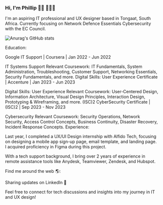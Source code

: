 ### Hi, I'm Phillip 👋🏾 👨🏾‍💻


I'm an aspiring IT professional and UX designer based in Tongaat, South Africa. Currently focusing on Network Defence Essentials Cybersecurity with the EC Council.

![Anurag's GitHub stats](https://github-readme-stats.vercel.app/api?username=supportphillip&show_icons=true&theme=radical)

Education:

Google IT Support | Coursera | Jan 2022 - Jun 2022

IT Systems Support
Relevant Coursework: IT Fundamentals, System Administration, Troubleshooting, Customer Support, Networking Essentials, Security Fundamentals, and more.
Digital Skills: User Experience Certificate | Accenture | Jan 2023 - Jun 2023

Digital Skills: User Experience
Relevant Coursework: User-Centered Design, Information Architecture, Visual Design Principles, Interaction Design, Prototyping & Wireframing, and more.
(ISC)2 CyberSecurity Certificate | (ISC)2 | Sep 2023 - Nov 2023

Cybersecurity
Relevant Coursework: Security Operations, Network Security, Access Control Concepts, Business Continuity, Disaster Recovery, Incident Response Concepts.
Experience:

Last year, I completed a UX/UI Design internship with Alfido Tech, focusing on designing a mobile app sign-up page, email template, and landing page. I acquired proficiency in Figma during this project.

With a tech support background, I bring over 2 years of experience in remote assistance tools like Anydesk, Teamviewer, Zendesk, and Hubspot.

Find me around the web 🌎:

Sharing updates on LinkedIn 💼

Feel free to connect for tech discussions and insights into my journey in IT and UX design!
